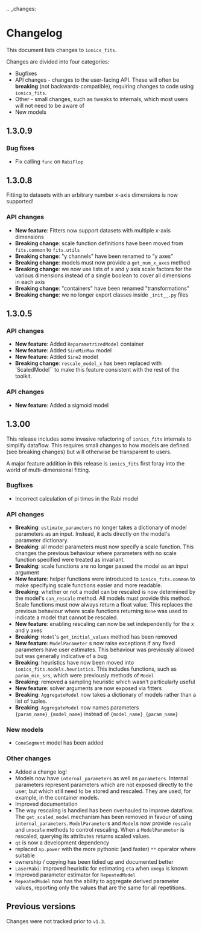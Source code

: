 .. _changes:

# Changelog

This document lists changes to ``ionics_fits``.

Changes are divided into four categories:
* Bugfixes
* API changes - changes to the user-facing API. These will often be **breaking** (not backwards-compatible), requiring changes to code using ``ionics_fits``.
* Other - small changes, such as tweaks to internals, which most users will not need to be aware of
* New models

## 1.3.0.9

### Bug fixes
* Fix calling ``func`` on ``RabiFlop``

## 1.3.0.8

Fitting to datasets with an arbitrary number x-axis dimensions is now supported!

### API changes
* **New feature**: Fitters now support datasets with multiple x-axis dimensions
* **Breaking change**: scale function definitions have been moved from ``fits.common``
  to ``fits.utils``
* **Breaking change**: "y channels" have been renamed to "y axes"
* **Breaking change**: models must now provide a ``get_num_x_axes`` method
* **Breaking change**: we now use lists of x and y axis scale factors for the various
  dimensions instead of a single boolean to cover all dimensions in each axis
* **Breaking change**: "containers" have been renamed "transformations"
* **Breaking change**: we no longer export classes inside ``_init__.py`` files

## 1.3.0.5

### API changes
* **New feature**: Added ``ReparametrizedModel`` container
* **New feature**: Added ``SineMinMax`` model
* **New feature**: Added ``Sine2`` model
* **Breaking change**: ``rescale_model_x`` has been replaced with `ScaledModel`` to make
  this feature consistent with the rest of the toolkit.

### API changes
* **New feature**: Added a sigmoid model

## 1.3.00

This release includes some invasive refactoring of ``ionics_fits`` internals to simplify
dataflow. This requires small changes to how models are defined (see breaking changes)
but will otherwise be transparent to users.

A major feature addition in this release is ``ionics_fits`` first foray into the world of multi-dimensional fitting.

### Bugfixes
* Incorrect calculation of pi times in the Rabi model

### API changes

* **Breaking**: ``estimate_parameters`` no longer takes a dictionary of model parameters as an input. Instead, it acts directly on the model's parameter dictionary.
* **Breaking**: all model parameters must now specify a scale function. This changes the previous behaviour where parameters with no scale function specified were treated as invariant.
* **Breaking**: scale functions are no longer passed the model as an input argument
* **New feature**: helper functions were introduced to ``ionics_fits.common`` to make specifying scale functions easier and more readable.
* **Breaking**: whether or not a model can be rescaled is now determined by the model's ``can_rescale`` method. All models must provide this method. Scale functions must now always return a float value. This replaces the previous behaviour where scale functions returning ``None`` was used to indicate a model that cannot be rescaled.
* **New feature**: enabling rescaling can now be set independently for the x and y axes
* **Breaking**: ``Model``'s ``get_initial_values`` method has been removed
* **New feature**: ``ModelParameter`` s now raise exceptions if any fixed parameters have user 
estimates. This behaviour was previously allowed but was generally indicative of a bug
* **Breaking**: heuristics have now been moved into ``ionics_fits.models.heuristics``. This includes functions, such as ``param_min_srs``, which were previously methods of ``Model``
* **Breaking**: removed a sampling heuristic which wasn't particularly useful
* **New feature**: solver arguments are now exposed via fitters
* **Breaking**: ``AggregateModel`` now takes a dictionary of models rather than a list of
  tuples.
* **Breaking**: ``AggregateModel`` now names parameters ``{param_name}_{model_name}``
  instead of ``{model_name}_{param_name}``

### New models
* ``ConeSegment`` model has been added

### Other changes
* Added a change log!
* Models now have ``internal_parameters`` as well as ``parameters``. Internal parameters represent parameters which are not exposed directly to the user, but which still need to be stored and rescaled. They are used, for example, in the container models.
* Improved documentation
* The way rescaling is handled has been overhauled to improve dataflow. The ``get_scaled_model`` mechanism has been removed in favour of using ``internal_parameters``. ``ModelParameter``s and ``Model``s now provide ``rescale`` and ``unscale`` methods to control rescaling. When a ``ModelParameter`` is rescaled, querying its attributes returns scaled values.
* ``qt`` is now a development dependency
* replaced ``np.power`` with the more pythonic (and faster) ``**`` operator where suitable
* ownership / copying has been tidied up and documented better
* ``LaserRabi``: improved heuristic for estimating ``eta`` when ``omega`` is known
* Improved parameter estimator for ``RepeatedModel``
* `RepeatedModel` now has the ability to aggregate derived parameter values, reporting
  only the values that are the same for all repetitions.


## Previous versions

Changes were not tracked prior to ``v1.3``.